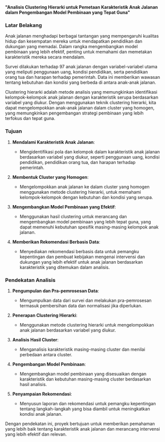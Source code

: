 
**"Analisis Clustering Hierarki untuk Pemetaan Karakteristik Anak Jalanan dalam Pengembangan Model Pembinaan yang Tepat Guna"**

### **Latar Belakang**

Anak jalanan menghadapi berbagai tantangan yang mempengaruhi kualitas hidup dan kesempatan mereka untuk mendapatkan pendidikan dan dukungan yang memadai. Dalam rangka mengembangkan model pembinaan yang lebih efektif, penting untuk memahami dan memetakan karakteristik mereka secara mendalam. 

Survei dilakukan terhadap 97 anak jalanan dengan variabel-variabel utama yang meliputi penggunaan uang, kondisi pendidikan, serta pendidikan orang tua dan harapan terhadap pemerintah. Data ini memberikan wawasan tentang kebutuhan dan kondisi yang berbeda di antara anak-anak jalanan. 

Clustering hierarki adalah metode analisis yang memungkinkan identifikasi kelompok-kelompok anak jalanan dengan karakteristik serupa berdasarkan variabel yang diukur. Dengan menggunakan teknik clustering hierarki, kita dapat mengelompokkan anak-anak jalanan dalam cluster yang homogen, yang memungkinkan pengembangan strategi pembinaan yang lebih terfokus dan tepat guna.

### **Tujuan**

1. **Mendalami Karakteristik Anak Jalanan**:
   - Mengidentifikasi pola dan kelompok dalam karakteristik anak jalanan berdasarkan variabel yang diukur, seperti penggunaan uang, kondisi pendidikan, pendidikan orang tua, dan harapan terhadap pemerintah.

2. **Membentuk Cluster yang Homogen**:
   - Mengelompokkan anak jalanan ke dalam cluster yang homogen menggunakan metode clustering hierarki, untuk memahami kelompok-kelompok dengan kebutuhan dan kondisi yang serupa.

3. **Mengembangkan Model Pembinaan yang Efektif**:
   - Menggunakan hasil clustering untuk merancang dan mengembangkan model pembinaan yang lebih tepat guna, yang dapat memenuhi kebutuhan spesifik masing-masing kelompok anak jalanan.

4. **Memberikan Rekomendasi Berbasis Data**:
   - Menyediakan rekomendasi berbasis data untuk pemangku kepentingan dan pembuat kebijakan mengenai intervensi dan dukungan yang lebih efektif untuk anak jalanan berdasarkan karakteristik yang ditemukan dalam analisis.

### **Pendekatan Analisis**

1. **Pengumpulan dan Pra-pemrosesan Data**:
   - Mengumpulkan data dari survei dan melakukan pra-pemrosesan termasuk pembersihan data dan normalisasi jika diperlukan.

2. **Penerapan Clustering Hierarki**:
   - Menggunakan metode clustering hierarki untuk mengelompokkan anak jalanan berdasarkan variabel yang diukur.

3. **Analisis Hasil Cluster**:
   - Menganalisis karakteristik masing-masing cluster dan menilai perbedaan antara cluster.

4. **Pengembangan Model Pembinaan**:
   - Mengembangkan model pembinaan yang disesuaikan dengan karakteristik dan kebutuhan masing-masing cluster berdasarkan hasil analisis.

5. **Penyampaian Rekomendasi**:
   - Menyusun laporan dan rekomendasi untuk pemangku kepentingan tentang langkah-langkah yang bisa diambil untuk meningkatkan kondisi anak jalanan.

Dengan pendekatan ini, proyek bertujuan untuk memberikan pemahaman yang lebih baik tentang karakteristik anak jalanan dan merancang intervensi yang lebih efektif dan relevan.